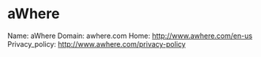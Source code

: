 
# aWhere

Name: aWhere
Domain: awhere.com
Home: http://www.awhere.com/en-us
Privacy_policy: http://www.awhere.com/privacy-policy
